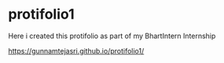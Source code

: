 # protifolio1
Here i created this protifolio as part of my BhartIntern Internship


https://gunnamtejasri.github.io/protifolio1/

